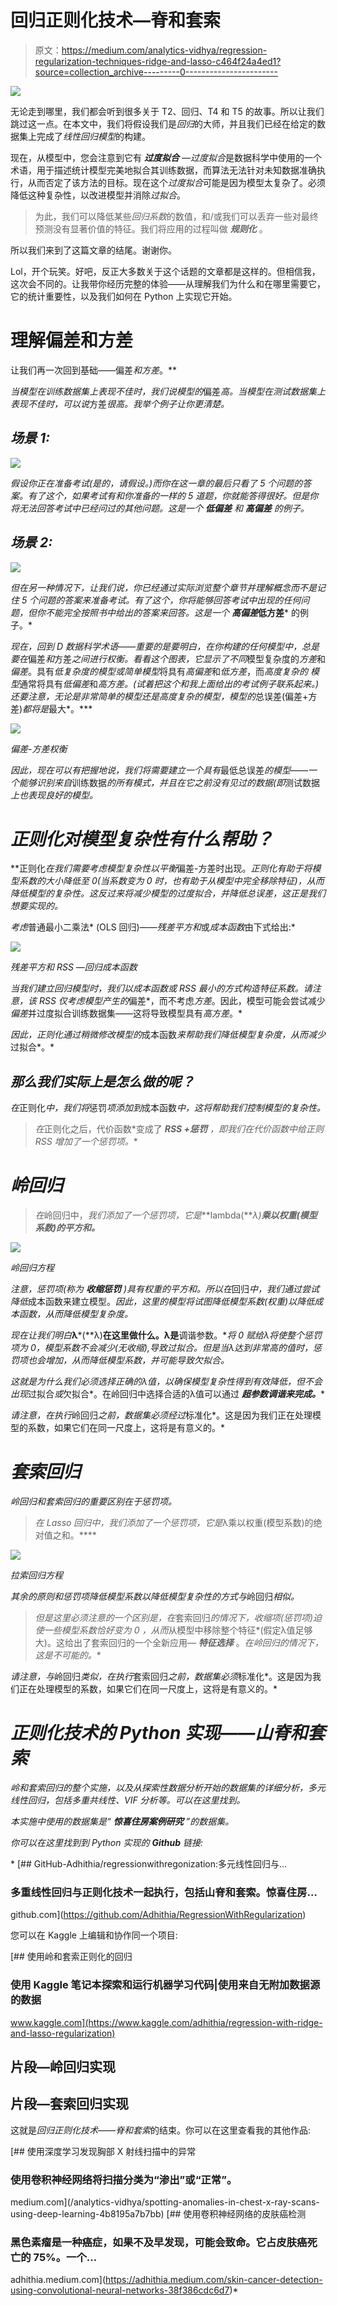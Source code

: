 # 回归正则化技术—脊和套索

> 原文：<https://medium.com/analytics-vidhya/regression-regularization-techniques-ridge-and-lasso-c464f24a4ed1?source=collection_archive---------0----------------------->

![](img/d9c090c776ac9dbd22cdf5c318e76573.png)

无论走到哪里，我们都会听到很多关于 T2、回归、T4 和 T5 的故事。所以让我们跳过这一点。在本文中，我们将假设我们是*回归*的大师，并且我们已经在给定的数据集上完成了*线性回归模型*的构建。

现在，从模型中，您会注意到它有 ***过度拟合*** *—过度拟合*是数据科学中使用的一个术语，用于描述统计模型完美地拟合其训练数据，而算法无法针对未知数据准确执行，从而否定了该方法的目标。现在这个*过度拟合*可能是因为模型太复杂了。必须降低这种复杂性，以改进模型并消除*过拟合*。

> 为此，我们可以降低某些*回归系数*的数值，和/或我们可以丢弃一些对最终预测没有显著价值的特征。我们将应用的过程叫做 ***规则化*** 。

所以我们来到了这篇文章的结尾。谢谢你。

Lol，开个玩笑。好吧，反正大多数关于这个话题的文章都是这样的。但相信我，这次会不同的。让我带你经历完整的体验——从理解我们为什么和在哪里需要它，它的统计重要性，以及我们如何在 Python 上实现它开始。

# **理解偏差和方差**

让我们再一次回到基础——偏差*和方差*。**

*当模型在训练数据集上表现不佳时，我们说模型的*偏差*高。当模型在测试数据集上表现不佳时，可以说*方差*很高。我举个例子让你更清楚。*

## ***场景 1:***

*![](img/98cd83538d238d578ccf04d14f016625.png)*

*假设你正在准备考试(是的，请假设。)而你在这一章的最后只看了 5 个问题的答案。有了这个，如果考试有和你准备的一样的 5 道题，你就能答得很好。但是你将无法回答考试中已经问过的其他问题。这是一个 ***低偏差*** 和 ***高偏差*** 的例子。*

## *场景 2:*

*![](img/774726e1b07430dbf79e82b4c4901aa6.png)*

*但在另一种情况下，让我们说，你已经通过实际浏览整个章节并理解概念而不是记住 5 个问题的答案来准备考试。有了这个，你将能够回答考试中出现的任何问题，但你不能完全按照书中给出的答案来回答。这是一个 ***高偏差******低方差*** 的例子。*

*现在，回到 D *数据科学*术语——重要的是要明白，在你构建的任何模型中，总是要在*偏差*和*方差*之间进行权衡。看看这个图表，它显示了不同*模型复杂度的*方差*和*偏差*。具有*低复杂度的模型或简单模型*将具有*高偏差*和*低方差*，而*高度复杂的* *模型*通常将具有*低偏差*和*高方差。(试着把这个和我上面给出的考试例子联系起来。)还要注意，无论是非常简单的模型还是高度复杂的模型，模型的*总误差(偏差+方差)*都将是*最大*。***

*![](img/699d2654a150233f961db4d332152efe.png)*

*偏差-方差权衡*

*因此，现在可以有把握地说，我们将需要建立一个具有*最低总误差*的模型——一个能够识别来自*训练数据*的所有模式，并且在它之前没有见过的数据(即*测试数据*上也表现良好的模型。*

# *正则化对模型复杂性有什么帮助？*

**正则化*在我们需要考虑模型复杂性以平衡*偏差-方差时出现。*正则化有助于将模型系数的大小降低至 0(当系数变为 0 时，也有助于从模型中完全移除特征)，从而降低模型的复杂性。这反过来将减少模型的过度拟合，并降低总误差，这正是我们想要实现的。*

*考虑*普通最小二乘法* (OLS 回归)——*残差平方和*或*成本函数*由下式给出:*

*![](img/20dd52f7512821d11860092aae5f16a9.png)*

*残差平方和 RSS —回归成本函数*

*当我们建立回归模型时，我们以成本函数或 RSS 最小的方式构造特征系数。请注意，该 RSS 仅考虑模型产生的*偏差*，而不考虑*方差*。因此，模型可能会尝试减少*偏差*并过度拟合训练数据集——这将导致模型具有*高方差*。*

*因此，*正则化*通过稍微修改模型的*成本函数*来帮助我们降低模型复杂度，从而减少*过拟合*。*

## *那么我们实际上是怎么做的呢？*

*在*正则化*中，我们将*惩罚*项添加到*成本函数*中，这将帮助我们控制模型的复杂性。*

> *在*正则化之后，代价函数*变成了 ***RSS +惩罚*** *，即我们在代价函数中给正则 RSS 增加了一个惩罚项。**

# ***岭回归***

> *在*岭回归中，*我们添加了一个惩罚项，它是***lambda(***λ)***乘以权重(模型系数)的平方和。****

*![](img/8fda07df4b348369daf14fee785e5361.png)*

*岭回归方程*

*注意，惩罚项(称为 ***收缩惩罚*** )具有权重的平方和。所以在*回归*中，我们通过尝试降低*成本函数来建立模型。*因此，这里的模型将试图降低模型系数(权重)以降低成本函数，从而降低模型复杂度。*

*现在让我们明白***λ***(**λ)**在这里做什么。λ是**调谐参数。**将 0 赋给λ将使整个惩罚项为 0，模型系数不会减少(无收缩),导致*过拟合*。但是当λ达到非常高的值时，惩罚项也会增加，从而降低模型系数，并可能导致*欠拟合*。*

*这就是为什么我们必须选择正确的λ值，以确保模型复杂性得到有效降低，但不会出现*过拟合*或*欠拟合*。在岭回归中选择合适的λ值可以通过 ***超参数调谐来完成。****

*请注意，在执行*岭回归*之前，数据集必须经过*标准化*。这是因为我们正在处理模型的系数，如果它们在同一尺度上，这将是有意义的。*

# *套索回归*

*岭回归和套索回归的重要区别在于惩罚项。*

> *在 *Lasso 回归中，*我们添加了一个惩罚项，它是***λ乘以权重(模型系数)的绝对值之和。****

*![](img/4a16ede6daf1adafe34a6a016e3152ff.png)*

*拉索回归方程*

*其余的原则和惩罚项降低模型系数以降低模型复杂性的方式与*岭回归*相似。*

> *但是这里必须注意的一个区别是，在*套索回归*的情况下，*收缩项(惩罚项)*迫使一些模型系数*恰好变为 0* ，从而*从模型中移除整个特征*(假定λ值足够大)。这给出了套索回归的一个全新应用— ***特征选择*** 。*在岭回归的情况下，这是不可能的。**

*请注意，与*岭回归*类似，在执行*套索回归*之前，数据集必须*标准化*。这是因为我们正在处理模型的系数，如果它们在同一尺度上，这将是有意义的。*

# ***正则化技术的 Python 实现——山脊和套索***

*岭和套索回归的整个实施，以及从探索性数据分析开始的数据集的详细分析，多元线性回归，包括多重共线性、VIF 分析等。可以在这里找到。*

*本实施中使用的数据集是“ ***惊喜住房案例研究*** ”的数据集。*

*你可以在这里找到到 Python 实现的 ***Github*** 链接:*

*[](https://github.com/Adhithia/RegressionWithRegularization) [## GitHub-Adhithia/regressionwithregonization:多元线性回归与…

### 多重线性回归与正则化技术一起执行，包括山脊和套索。惊喜住房…

github.com](https://github.com/Adhithia/RegressionWithRegularization) 

您可以在 Kaggle 上编辑和协作同一个项目:

[](https://www.kaggle.com/adhithia/regression-with-ridge-and-lasso-regularization) [## 使用岭和套索正则化的回归

### 使用 Kaggle 笔记本探索和运行机器学习代码|使用来自无附加数据源的数据

www.kaggle.com](https://www.kaggle.com/adhithia/regression-with-ridge-and-lasso-regularization) 

## 片段—岭回归实现

## 片段—套索回归实现

这就是*回归正则化技术——脊和套索*的结束。你可以在这里查看我的其他作品:

[](/analytics-vidhya/spotting-anomalies-in-chest-x-ray-scans-using-deep-learning-4b8195a7b7bb) [## 使用深度学习发现胸部 X 射线扫描中的异常

### 使用卷积神经网络将扫描分类为“渗出”或“正常”。

medium.com](/analytics-vidhya/spotting-anomalies-in-chest-x-ray-scans-using-deep-learning-4b8195a7b7bb) [](https://adhithia.medium.com/skin-cancer-detection-using-convolutional-neural-networks-38f386cdc6d7) [## 使用卷积神经网络的皮肤癌检测

### 黑色素瘤是一种癌症，如果不及早发现，可能会致命。它占皮肤癌死亡的 75%。一个…

adhithia.medium.com](https://adhithia.medium.com/skin-cancer-detection-using-convolutional-neural-networks-38f386cdc6d7)*